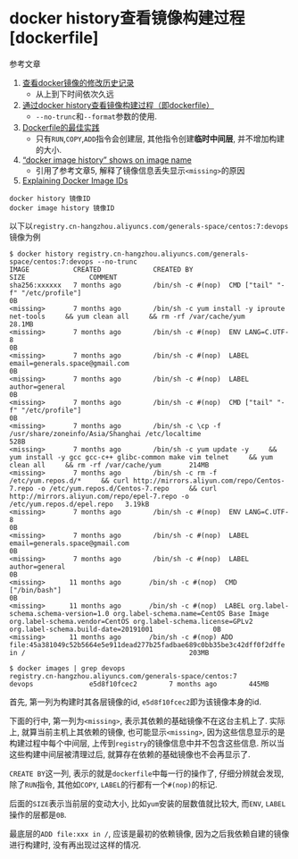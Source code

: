 # docker history查看镜像构建过程[dockerfile]

参考文章

1. [查看docker镜像的修改历史记录](https://www.jianshu.com/p/9d3d16691329)
    - 从上到下时间依次久远
2. [通过docker history查看镜像构建过程（即dockerfile）](https://www.cnblogs.com/cooper-73/p/9830371.html)
    - `--no-trunc`和`--format`参数的使用.
3. [Dockerfile的最佳实践](https://juejin.im/post/6844903922830671885)
    - 只有`RUN`,`COPY`,`ADD`指令会创建层, 其他指令创建**临时中间层**, 并不增加构建的大小.
4. [“docker image history” shows <missing> on image name](https://forums.docker.com/t/docker-image-history-shows-missing-on-image-name/33948)
    - 引用了参考文章5, 解释了镜像信息丢失显示`<missing>`的原因
5. [Explaining Docker Image IDs](https://windsock.io/explaining-docker-image-ids/)

```
docker history 镜像ID
docker image history 镜像ID
```

以下以`registry.cn-hangzhou.aliyuncs.com/generals-space/centos:7:devops`镜像为例

```
$ docker history registry.cn-hangzhou.aliyuncs.com/generals-space/centos:7:devops --no-trunc
IMAGE           CREATED             CREATED BY                                                                                                                              SIZE                COMMENT
sha256:xxxxxx   7 months ago        /bin/sh -c #(nop)  CMD ["tail" "-f" "/etc/profile"]                                                                                                                                                                   0B
<missing>       7 months ago        /bin/sh -c yum install -y iproute net-tools     && yum clean all     && rm -rf /var/cache/yum                                           28.1MB
<missing>       7 months ago        /bin/sh -c #(nop)  ENV LANG=C.UTF-8                                                                                                     0B
<missing>       7 months ago        /bin/sh -c #(nop)  LABEL email=generals.space@gmail.com                                                                                 0B
<missing>       7 months ago        /bin/sh -c #(nop)  LABEL author=general                                                                                                 0B
<missing>       7 months ago        /bin/sh -c #(nop)  CMD ["tail" "-f" "/etc/profile"]                                                                                     0B
<missing>       7 months ago        /bin/sh -c \cp -f /usr/share/zoneinfo/Asia/Shanghai /etc/localtime                                                                      528B
<missing>       7 months ago        /bin/sh -c yum update -y     && yum install -y gcc gcc-c++ glibc-common make vim telnet     && yum clean all     && rm -rf /var/cache/yum       214MB
<missing>       7 months ago        /bin/sh -c rm -f /etc/yum.repos.d/*     && curl http://mirrors.aliyun.com/repo/Centos-7.repo -o /etc/yum.repos.d/Centos-7.repo     && curl http://mirrors.aliyun.com/repo/epel-7.repo -o /etc/yum.repos.d/epel.repo   3.19kB
<missing>       7 months ago        /bin/sh -c #(nop)  ENV LANG=C.UTF-8                                                                                                     0B
<missing>       7 months ago        /bin/sh -c #(nop)  LABEL email=generals.space@gmail.com                                                                                 0B
<missing>       7 months ago        /bin/sh -c #(nop)  LABEL author=general                                                                                                 0B
<missing>      11 months ago       /bin/sh -c #(nop)  CMD ["/bin/bash"]                                                                                                     0B
<missing>      11 months ago       /bin/sh -c #(nop)  LABEL org.label-schema.schema-version=1.0 org.label-schema.name=CentOS Base Image org.label-schema.vendor=CentOS org.label-schema.license=GPLv2 org.label-schema.build-date=20191001               0B
<missing>      11 months ago       /bin/sh -c #(nop) ADD file:45a381049c52b5664e5e911dead277b25fadbae689c0bb35be3c42dff0f2dffe in /                                         203MB

$ docker images | grep devops
registry.cn-hangzhou.aliyuncs.com/generals-space/centos:7                      devops              e5d8f10fcec2        7 months ago        445MB
```

首先, 第一列为构建时其各层镜像的id, `e5d8f10fcec2`即为该镜像本身的id.

下面的行中, 第一列为`<missing>`, 表示其依赖的基础镜像不在这台主机上了. 实际上, 就算当前主机上其依赖的镜像, 也可能显示`<missing>`, 因为这些信息显示的是构建过程中每个中间层, 上传到`registry`的镜像信息中并不包含这些信息. 所以当这些构建中间层被清理过后, 就算存在依赖的基础镜像也不会再显示了.

`CREATE BY`这一列, 表示的就是`dockerfile`中每一行的操作了, 仔细分辨就会发现, 除了`RUN`指令, 其他如`COPY`, `LABEL`的行都有一个`#(nop)`的标记.

后面的`SIZE`表示当前层的变动大小, 比如`yum`安装的层数值就比较大, 而`ENV`, `LABEL`操作的层都是`0B`.

最底层的`ADD file:xxx in /`, 应该是最初的依赖镜像, 因为之后我依赖自建的镜像进行构建时, 没有再出现过这样的情况.

